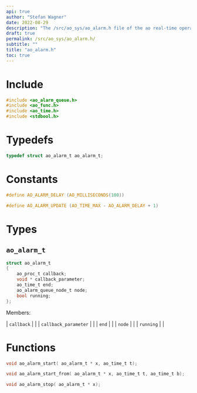 ```yaml
---
api: true
author: "Stefan Wagner"
date: 2022-08-29
description: "The /src/ao_sys/ao_alarm.h file of the ao real-time operating system."
draft: true
permalink: /src/ao_sys/ao_alarm.h/
subtitle: ""
title: "ao_alarm.h"
toc: true
---
```


# Include

```c
#include <ao_alarm_queue.h>
#include <ao_func.h>
#include <ao_time.h>
#include <stdbool.h>
```

# Typedefs

```c
typedef struct ao_alarm_t ao_alarm_t;
```

# Constants

```c
#define AO_ALARM_DELAY (AO_MILLISECONDS(100))
```

```c
#define AO_ALARM_UPDATE (AO_TIME_MAX - AO_ALARM_DELAY + 1)
```

# Types

## `ao_alarm_t`

```c
struct ao_alarm_t
{
    ao_proc_t callback;
    void * callback_parameter;
    ao_time_t end;
    ao_alarm_queue_node_t node;
    bool running;
};
```

Members:

| `callback` | |
| `callback_parameter` | |
| `end` | |
| `node` | |
| `running` | |

# Functions

```c
void ao_alarm_start( ao_alarm_t * x, ao_time_t t);
```

```c
void ao_alarm_start_from( ao_alarm_t * x, ao_time_t t, ao_time_t b);
```

```c
void ao_alarm_stop( ao_alarm_t * x);
```

